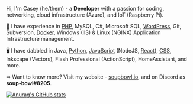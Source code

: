 
Hi, I'm Casey (he/them) - a **Developer** with a passion for coding, networking, cloud infrastructure (Azure), and IoT (Raspberry Pi).

<!--
A word on how I determine the difference between 'experienced' and 'dabbled'.
My personal conditions of considering myself experienced follow this ruleset:

* Have I used this for more than 3 years?
* Am I able to recall some basic principles/functions without needing to Google?
* Can I spot good and bad practices in this technology? Do I know appropriate use-case scenarios?
* Have I used, or is my code in Production somewhere in the universe?

Professional qualifications in areas will leapfrog the above requirements.
-->

🚀 I have experience in [PHP](https://github.com/soup-bowl/kebabble), MySQL, C#, Microsoft SQL, [WordPress](https://github.com/soup-bowl/wp-simple-smtp), Git, Subversion, [Docker](https://github.com/soup-bowl?tab=packages), Windows (IIS) & Linux (NGINX) Application Infrastructure management.

🖥️ I have dabbled in Java, [Python](https://github.com/soup-bowl/XperiaPlay-Tools), [JavaScript](https://github.com/soup-bowl/labs) (NodeJS, [React](https://github.com/soup-bowl/whatsth.is)), [CSS](https://github.com/soup-bowl/labs), Inkscape (Vectors), Flash Professional (ActionScript), HomeAssistant, and more.

➡ Want to know more? Visit my website - [soupbowl.io][soupbowl], and on Discord as **soup-bowl#8205**.

[![Anurag's GitHub stats](https://github-readme-stats.vercel.app/api?username=soup-bowl)](https://github.com/anuraghazra/github-readme-stats)

[soupbowl]: https://soupbowl.io
